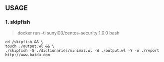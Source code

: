 ## USAGE

### 1. skipfish

>docker run -ti sunyi00/centos-security:1.0.0 bash

```
cd /skipfish && \
touch ./output.wl && \
./skipfish -S ./dictionaries/minimal.wl -W ./output.wl -Y -o ./report http://www.baidu.com
```
